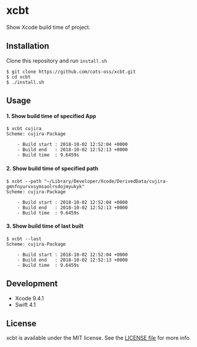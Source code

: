 # xcbt

Show Xcode build time of project.

## Installation

Clone this repository and run `install.sh`

```
$ git clone https://github.com/cats-oss/xcbt.git
$ cd xcbt
$ ./install.sh
```

## Usage

#### 1. Show build time of specified App

```
$ xcbt cujira
Scheme: cujira-Package

    - Build start : 2018-10-02 12:52:04 +0000
    - Build end   : 2018-10-02 12:52:13 +0000
    - Build time  : 9.6459s
```

#### 2. Show build time of specified path

```
$ xcbt --path "~/Library/Developer/Xcode/DerivedData/cujira-gmnfnyurvxsymsaolrsdojmyukyk"
Scheme: cujira-Package

    - Build start : 2018-10-02 12:52:04 +0000
    - Build end   : 2018-10-02 12:52:13 +0000
    - Build time  : 9.6459s
```

#### 3. Show build time of last built

```
$ xcbt --last
Scheme: cujira-Package

    - Build start : 2018-10-02 12:52:04 +0000
    - Build end   : 2018-10-02 12:52:13 +0000
    - Build time  : 9.6459s
```

## Development

- Xcode 9.4.1
- Swift 4.1

## License

xcbt is available under the MIT license. See the [LICENSE file](./LICENSE) for more info.
